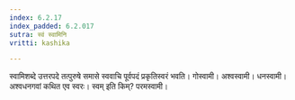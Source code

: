 ```yaml
---
index: 6.2.17
index_padded: 6.2.017
sutra: स्वं स्वामिनि
vritti: kashika

---
```

स्वामिशब्दे उत्तरपदे तत्पुरुषे समासे स्ववाचि पूर्वपदं प्रकृतिस्वरं भवति। गोस्वामी। अश्वस्वामी। धनस्वामी। अश्वधनगवां कथित एव स्वरः। स्वम् इति किम्? परमस्वामी।
